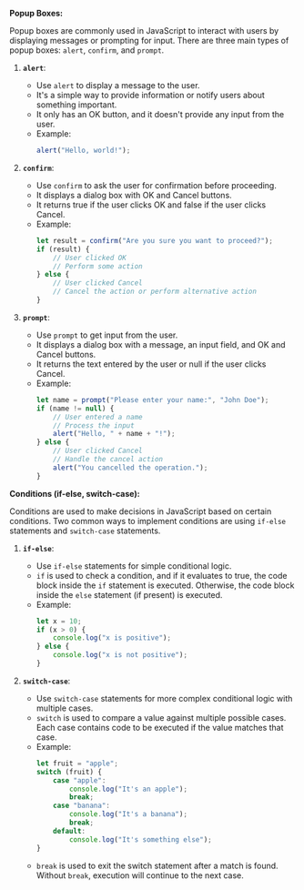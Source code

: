 
**Popup Boxes:**

Popup boxes are commonly used in JavaScript to interact with users by displaying messages or prompting for input. There are three main types of popup boxes: `alert`, `confirm`, and `prompt`.

1. **`alert`**: 
   - Use `alert` to display a message to the user.
   - It's a simple way to provide information or notify users about something important.
   - It only has an OK button, and it doesn't provide any input from the user.
   - Example:
     ```javascript
     alert("Hello, world!");
     ```

2. **`confirm`**:
   - Use `confirm` to ask the user for confirmation before proceeding.
   - It displays a dialog box with OK and Cancel buttons.
   - It returns true if the user clicks OK and false if the user clicks Cancel.
   - Example:
     ```javascript
     let result = confirm("Are you sure you want to proceed?");
     if (result) {
         // User clicked OK
         // Perform some action
     } else {
         // User clicked Cancel
         // Cancel the action or perform alternative action
     }
     ```

3. **`prompt`**:
   - Use `prompt` to get input from the user.
   - It displays a dialog box with a message, an input field, and OK and Cancel buttons.
   - It returns the text entered by the user or null if the user clicks Cancel.
   - Example:
     ```javascript
     let name = prompt("Please enter your name:", "John Doe");
     if (name != null) {
         // User entered a name
         // Process the input
         alert("Hello, " + name + "!");
     } else {
         // User clicked Cancel
         // Handle the cancel action
         alert("You cancelled the operation.");
     }
     ```

**Conditions (if-else, switch-case):**

Conditions are used to make decisions in JavaScript based on certain conditions. Two common ways to implement conditions are using `if-else` statements and `switch-case` statements.

1. **`if-else`**:
   - Use `if-else` statements for simple conditional logic.
   - `if` is used to check a condition, and if it evaluates to true, the code block inside the `if` statement is executed. Otherwise, the code block inside the `else` statement (if present) is executed.
   - Example:
     ```javascript
     let x = 10;
     if (x > 0) {
         console.log("x is positive");
     } else {
         console.log("x is not positive");
     }
     ```

2. **`switch-case`**:
   - Use `switch-case` statements for more complex conditional logic with multiple cases.
   - `switch` is used to compare a value against multiple possible cases. Each case contains code to be executed if the value matches that case.
   - Example:
     ```javascript
     let fruit = "apple";
     switch (fruit) {
         case "apple":
             console.log("It's an apple");
             break;
         case "banana":
             console.log("It's a banana");
             break;
         default:
             console.log("It's something else");
     }
     ```
   - `break` is used to exit the switch statement after a match is found. Without `break`, execution will continue to the next case.
